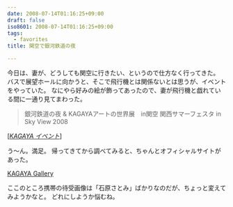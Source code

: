 ```yaml
---
date: 2008-07-14T01:16:25+09:00
draft: false
iso8601: 2008-07-14T01:16:25+09:00
tags:
  - favorites
title: 関空で銀河鉄道の夜

---
```


今日は、妻が、どうしても関空に行きたい、というので仕方なく行ってきた。
バスで展望ホールに向かうと、そこで飛行機とは関係ないとは思うが、イベントをやっていた。
なにやら好みの絵が飾ってあったので、妻が飛行機と戯れている間に一通り見てまわった。

<blockquote cite="http://www.gingatetudounoyoru.com/event/kansaiairport.html" title="Source: KAGAYA イベント; Accessed Date: 7/14/2008" class="blockquote">
銀河鉄道の夜 &amp; KAGAYAアートの世界展　in関空    
関西サマーフェスタ in Sky View 2008
</blockquote>
<div class="cite"> [<cite><a href="http://www.gingatetudounoyoru.com/event/kansaiairport.html">KAGAYA イベント</a></cite>] </div>

う～ん。満足。
帰ってきてから調べてみると、ちゃんとオフィシャルサイトがあった。

<div class="quotetitle"><a title="KAGAYA Gallery" href="http://www.kagayastudio.com/">KAGAYA Gallery</a></div>

ここのところ携帯の待受画像は「石原さとみ」ばかりなのだが、ちょっと変えてみようかなと。
どれにしようか悩むね。
